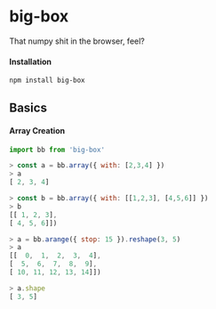 # big-box

That numpy shit in the browser, feel?

#### Installation

```sh
npm install big-box
```

## Basics

#### Array Creation

```js
import bb from 'big-box'

> const a = bb.array({ with: [2,3,4] })
> a
[ 2, 3, 4]
```

```js
> const b = bb.array({ with: [[1,2,3], [4,5,6]] })
> b
[[ 1, 2, 3],
[ 4, 5, 6]])

> a = bb.arange({ stop: 15 }).reshape(3, 5)
> a
[[  0,  1,  2,  3,  4],
[  5,  6,  7,  8,  9],
[ 10, 11, 12, 13, 14]])

> a.shape
[ 3, 5]

```

